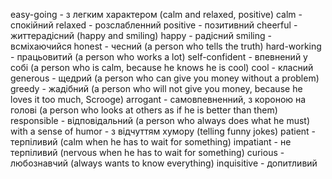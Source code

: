 easy-going - з легким характером (calm and relaxed, positive)
calm - спокійний
relaxed - розслабленний
positive - позитивний
cheerful - життерадісний (happy and smiling)
happy - радісний
smiling - всміхаючийся
honest - чесний (a person who tells the truth)
hard-working - працьовитий (a person who works a lot)
self-confident - впевнений у собі (a person who is calm, because he knows he is cool)
cool - класний
generous - щедрий (a person who can give you money without a problem)
greedy - жадібний (a person who will not give you money, because he loves it too much, Scrooge)
arrogant - самовпевненний, з короною на голові (a person who looks at others as if he is better than them)
responsible - відповідальний (a person who always does what he must)
with a sense of humor - з відчуттям хумору (telling funny jokes)
patient - терпіливий (calm when he has to wait for something)
impatiant - не терпіливий (nervous when he has to wait for something)
curious - любознавчий (always wants to know everything)
inquisitive - допитливий
